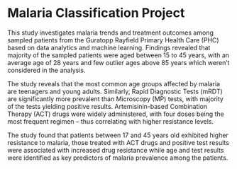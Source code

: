 # Malaria Classification Project
This study investigates malaria trends and treatment outcomes among sampled patients from the Guratopp Rayfield Primary Health Care (PHC) based on data analytics and machine learning. Findings revealed that majority of the sampled patients were aged between 15 to 45 years, with an average age of 28 years and few outlier ages above 85 years which weren’t considered in the analysis.  

The study reveals that the most common age groups affected by malaria are teenagers and young adults. Similarly, Rapid Diagnostic Tests (mRDT) are significantly more prevalent than Microscopy (MP) tests, with majority of the tests yielding positive results. Artemisinin-based Combination Therapy (ACT) drugs were widely administered, with four doses being the most frequent regimen – thus correlating with higher resistance levels. 

The study found that patients between 17 and 45 years old exhibited higher resistance to malaria, those treated with ACT drugs and positive test results were associated with increased drug resistance while age and test results were identified as key predictors of malaria prevalence among the patients.
